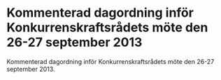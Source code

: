# Kommenterad dagordning inför Konkurrenskraftsrådets möte den 26-27 september 2013

Kommenterad dagordning inför Konkurrenskraftsrådets möte den 26\-27 september 2013\.
